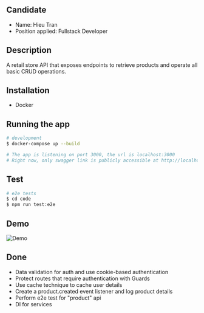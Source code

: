 ## Candidate

- Name: Hieu Tran
- Position applied: Fullstack Developer

## Description

A retail store API that exposes endpoints to retrieve products and operate all basic CRUD operations.

## Installation

- Docker

## Running the app
```bash
# development
$ docker-compose up --build

# The app is listening on port 3000, the url is localhost:3000
# Right now, only swagger link is publicly accessible at http://localhost:3000/api
```

## Test

```bash
# e2e tests
$ cd code
$ npm run test:e2e
```

## Demo

![Demo](https://github.com/hieu-tn/interview-danihelgroup/blob/master/docs/Swagger-UI.gif)

## Done

- Data validation for auth and use cookie-based authentication
- Protect routes that require authentication with Guards
- Use cache technique to cache user details
- Create a product.created event listener and log product details
- Perform e2e test for "product" api
- DI for services
